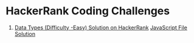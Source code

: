 # HackerRank Coding Challenges

1.  [Data Types (Difficulty -Easy) Solution on HackerRank](https://www.hackerrank.com/challenges/js10-data-types/problem)
    [JavaScript File Solution]()